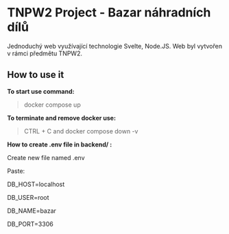 # TNPW2 Project - Bazar náhradních dílů
Jednoduchý web využívající technologie Svelte, Node.JS. Web byl vytvořen v rámci předmětu TNPW2.
## How to use it
**To start use command:**
> docker compose up

**To terminate and remove docker use:**
>CTRL + C and docker compose down -v

**How to create .env file in backend/ :**

Create new file named .env 

Paste:

DB_HOST=localhost

DB_USER=root

DB_NAME=bazar

DB_PORT=3306